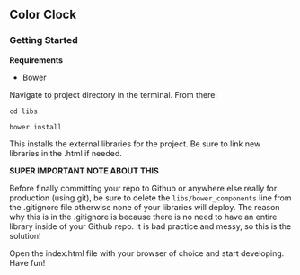 ## Color Clock

### Getting Started

**Requirements**
* Bower

Navigate to project directory in the terminal. From there:

`cd libs`

`bower install`

This installs the external libraries for the project.
Be sure to link new libraries in the .html if needed.

**SUPER IMPORTANT NOTE ABOUT THIS**

Before finally committing your repo to Github or anywhere else really for production (using git), be sure to delete the
`libs/bower_components`
line from the .gitignore file otherwise none of your libraries will deploy. The reason why this is in the .gitignore is because there is no need to have an entire library inside of your Github repo. It is bad practice and messy, so this is the solution!

Open the index.html file with your browser of choice and start developing.
Have fun!
